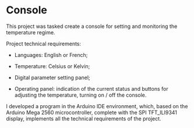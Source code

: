 # Console
This project was tasked create a console for setting and monitoring the temperature regime. 

Project technical requirements: 
- Languages: English or French; 
- Temperature: Celsius or Kelvin;

- Digital parameter setting panel; 
- Operating panel: indication of the current status and buttons 
  for adjusting the temperature, turning on / off the console.

I developed a program in the Arduino IDE environment, which, based 
on the Arduino Mega 2560 microcontroller, complete with the SPI TFT_ILI9341 display, 
implements all the technical requirements of the project.

